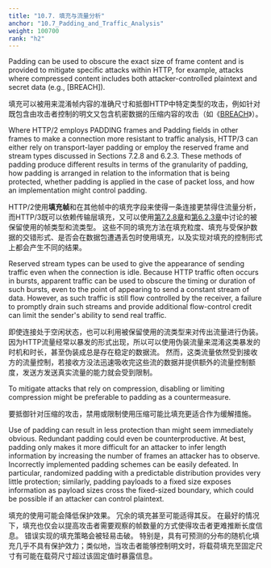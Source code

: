 ```yaml
---
title: "10.7. 填充与流量分析"
anchor: "10.7_Padding_and_Traffic_Analysis"
weight: 100700
rank: "h2"
---
```


Padding can be used to obscure the exact size of frame content and is provided to mitigate specific attacks within HTTP, for example, attacks where compressed content includes both attacker-controlled plaintext and secret data (e.g., [BREACH]).

填充可以被用来混淆帧内容的准确尺寸和抵御HTTP中特定类型的攻击，例如针对既包含由攻击者控制的明文又包含机密数据的压缩内容的攻击（如《[BREACH]()》）。

Where HTTP/2 employs PADDING frames and Padding fields in other frames to make a connection more resistant to traffic analysis, HTTP/3 can either rely on transport-layer padding or employ the reserved frame and stream types discussed in Sections 7.2.8 and 6.2.3. These methods of padding produce different results in terms of the granularity of padding, how padding is arranged in relation to the information that is being protected, whether padding is applied in the case of packet loss, and how an implementation might control padding.

HTTP/2使用**填充帧**和在其他帧中的填充字段来使得一条连接更禁得住流量分析，而HTTP/3既可以依赖传输层填充，又可以使用[第7.2.8章]()和[第6.2.3章]()中讨论的被保留使用的帧类型和流类型。
这些不同的填充方法在填充粒度、填充与受保护数据的交错形式、是否会在数据包遭遇丢包时使用填充，以及实现对填充的控制形式上都会产生不同的结果。

Reserved stream types can be used to give the appearance of sending traffic even when the connection is idle. Because HTTP traffic often occurs in bursts, apparent traffic can be used to obscure the timing or duration of such bursts, even to the point of appearing to send a constant stream of data. However, as such traffic is still flow controlled by the receiver, a failure to promptly drain such streams and provide additional flow-control credit can limit the sender's ability to send real traffic.

即使连接处于空闲状态，也可以利用被保留使用的流类型来对传出流量进行伪装。
因为HTTP流量经常以暴发的形式出现，所以可以使用伪装流量来混淆这类暴发的时机和时长，甚至伪装成总是存在稳定的数据流。
然而，这类流量依然受到接收方的流量控制，若接收方没法迅速吸收完这些流的数据并提供额外的流量控制额度，发送方发送真实流量的能力就会受到限制。

To mitigate attacks that rely on compression, disabling or limiting compression might be preferable to padding as a countermeasure.

要抵御针对压缩的攻击，禁用或限制使用压缩可能比填充更适合作为缓解措施。

Use of padding can result in less protection than might seem immediately obvious. Redundant padding could even be counterproductive. At best, padding only makes it more difficult for an attacker to infer length information by increasing the number of frames an attacker has to observe. Incorrectly implemented padding schemes can be easily defeated. In particular, randomized padding with a predictable distribution provides very little protection; similarly, padding payloads to a fixed size exposes information as payload sizes cross the fixed-sized boundary, which could be possible if an attacker can control plaintext.

填充的使用可能会降低保护效果。
冗余的填充甚至可能适得其反。
在最好的情况下，填充也仅会以提高攻击者需要观察的帧数量的方式使得攻击者更难推断长度信息。
错误实现的填充策略会被轻易击破。
特别是，具有可预测的分布的随机化填充几乎不具有保护效力；类似地，当攻击者能够控制明文时，将载荷填充至固定尺寸有可能在载荷尺寸超过该固定值时暴露信息。
